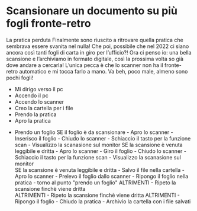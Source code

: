 # Scansionare un documento su più fogli fronte-retro
La pratica perduta
Finalmente sono riuscito a ritrovare quella pratica che sembrava essere svanita nel nulla!
Che poi, possibile che nel 2022 ci siano ancora così tanti fogli di carta in giro per l’ufficio?!
Ora ci penso io: una bella scansione e l’archiviamo in formato digitale, così la prossima volta so già dove andare a cercarla!
L’unica pecca è che lo scanner non ha il fronte-retro automatico e mi tocca farlo a mano. Va beh, poco male, almeno sono pochi fogli!

- Mi dirigo verso il pc
- Accendo il pc
- Accendo lo scanner
- Creo la cartella per i file
- Prendo la pratica 
- Apro la pratica​
<!-- controllo se ho fogli da scansionare -->
- Prendo un foglio
    SE il foglio è da scansionare
        - Apro lo scanner
        - Inserisco il foglio​
        - Chiudo lo scanner
        - Schiaccio il tasto per la funzione scan
        - Visualizzo la scanasione sul monitor
            SE la scansione è venuta leggibile e dritta
                - Apro lo scanner
                - Giro il foglio
                - Chiudo lo scanner
                - Schiaccio il tasto per la funzione scan
                - Visualizzo la scanasione sul monitor                
            		 SE la scansione è venuta leggibile e dritta
            		     - Salvo il file nella cartella
            		     - Apro lo scanner
            		     - Prelevo il foglio dallo scanner
            		     - Ripongo il foglio nella pratica​ <!-- lo ripongo in una pila a parte -->
						 - torno al punto "prendo un foglio"
            		 ALTRIMENTI
            		 - Ripeto la scansione finchè viene dritta                    
            ALTRIMENTI 
                - Ripeto la scansione finchè viene dritta​
    ALTRIMENTI 
        - Ripongo il foglio
        - Chiudo la pratica 
        - Archivio la cartella con i file salvati
